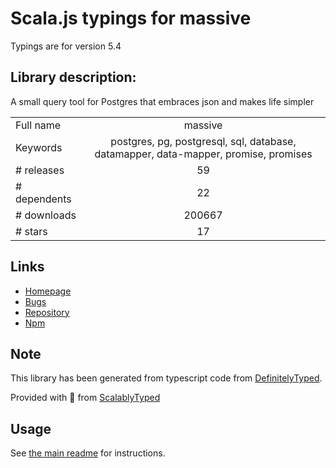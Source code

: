 
# Scala.js typings for massive

Typings are for version 5.4

## Library description:
A small query tool for Postgres that embraces json and makes life simpler

|                    |                 |
| ------------------ | :-------------: |
| Full name          | massive |
| Keywords           | postgres, pg, postgresql, sql, database, datamapper, data-mapper, promise, promises |
| # releases         | 59 |
| # dependents       | 22 |
| # downloads        | 200667 |
| # stars            | 17 |

## Links
- [Homepage](https://massivejs.org)
- [Bugs](https://gitlab.com/dmfay/massive-js/issues)
- [Repository](https://gitlab.com/dmfay/massive-js)
- [Npm](https://www.npmjs.com/package/massive)
    


## Note
This library has been generated from typescript code from [DefinitelyTyped](https://definitelytyped.org).

Provided with :purple_heart: from [ScalablyTyped](https://github.com/oyvindberg/ScalablyTyped)

## Usage
See [the main readme](../../readme.md) for instructions.


